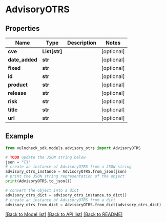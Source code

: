 # AdvisoryOTRS


## Properties

Name | Type | Description | Notes
------------ | ------------- | ------------- | -------------
**cve** | **List[str]** |  | [optional] 
**date_added** | **str** |  | [optional] 
**fixed** | **str** |  | [optional] 
**id** | **str** |  | [optional] 
**product** | **str** |  | [optional] 
**release** | **str** |  | [optional] 
**risk** | **str** |  | [optional] 
**title** | **str** |  | [optional] 
**url** | **str** |  | [optional] 

## Example

```python
from vulncheck_sdk.models.advisory_otrs import AdvisoryOTRS

# TODO update the JSON string below
json = "{}"
# create an instance of AdvisoryOTRS from a JSON string
advisory_otrs_instance = AdvisoryOTRS.from_json(json)
# print the JSON string representation of the object
print(AdvisoryOTRS.to_json())

# convert the object into a dict
advisory_otrs_dict = advisory_otrs_instance.to_dict()
# create an instance of AdvisoryOTRS from a dict
advisory_otrs_from_dict = AdvisoryOTRS.from_dict(advisory_otrs_dict)
```
[[Back to Model list]](../README.md#documentation-for-models) [[Back to API list]](../README.md#documentation-for-api-endpoints) [[Back to README]](../README.md)



